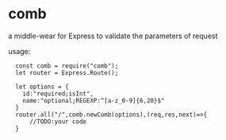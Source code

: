 # comb
a middle-wear for Express to validate the parameters of request

usage:
```
  const comb = require("comb");
  let router = Express.Route();
  
  let options = {
    id:"required;isInt",
    name:"optional;REGEXP:^[a-z_0-9]{6,20}$"
  } 
  router.all("/",comb.newComb(options),(req,res,next)=>{
      //TODO:your code
  }
  
```  
